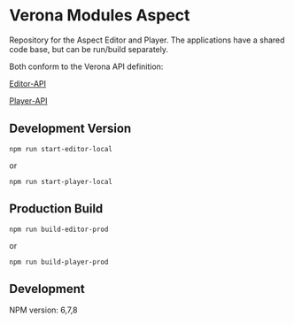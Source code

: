 # Verona Modules Aspect

Repository for the Aspect Editor and Player. The applications have a shared code base,
but can be run/build separately.

Both conform to the Verona API definition:

[Editor-API](https://verona-interfaces.github.io/editor/)

[Player-API](https://verona-interfaces.github.io/player/)

## Development Version

```npm run start-editor-local```

or

```npm run start-player-local```

## Production Build

```npm run build-editor-prod```

or

```npm run build-player-prod```

## Development

NPM version: 6,7,8
